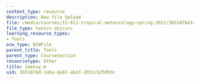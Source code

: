```yaml
---
content_type: resource
description: New file Upload
file: /media/courses/12-811-tropical-meteorology-spring-2011/3b51876d1abade87ab432031c625093c_imenuy.m
file_type: text/x-objcsrc
learning_resource_types:
- Tools
ocw_type: OCWFile
parent_title: Tools
parent_type: CourseSection
resourcetype: Other
title: imenuy.m
uid: 3b51876d-1aba-de87-ab43-2031c625093c
---
```

